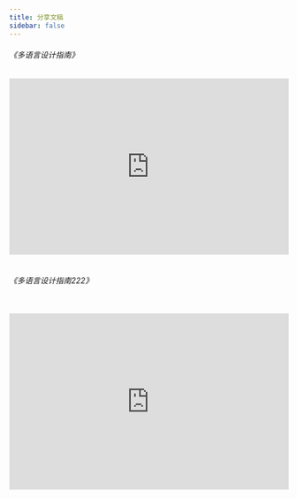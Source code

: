```yaml
---
title: 分享文稿
sidebar: false
---
```

###### 《多语言设计指南》
<iframe style="border: 1px solid rgba(0, 0, 0, 0.1); width: 100%; aspect-ratio: 16 / 10.06; " src="https://embed.figma.com/deck/qFwMNOpHwiKYk8ZpRcOCBE/%E5%A4%9A%E8%AF%AD%E8%A8%80%E8%AE%BE%E8%AE%A1%E6%8C%87%E5%8D%97?node-id=1-1582&viewport=-204%2C-221%2C1&scaling=min-zoom&content-scaling=fixed&page-id=0%3A1&embed-host=share" allowfullscreen></iframe>

<br>

<br>

###### 《多语言设计指南222》
<br>
<iframe style="border: 1px solid rgba(0, 0, 0, 0.1); width: 100%; aspect-ratio: 16 / 10.06; " src="https://embed.figma.com/deck/qFwMNOpHwiKYk8ZpRcOCBE/%E5%A4%9A%E8%AF%AD%E8%A8%80%E8%AE%BE%E8%AE%A1%E6%8C%87%E5%8D%97?node-id=1-1582&viewport=-204%2C-221%2C1&scaling=min-zoom&content-scaling=fixed&page-id=0%3A1&embed-host=share" allowfullscreen></iframe>